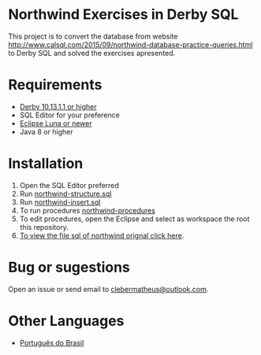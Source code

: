 # Northwind Exercises in Derby SQL

This project is to convert the database from website http://www.calsql.com/2015/09/northwind-database-practice-queries.html to Derby SQL and solved the exercises apresented.

# Requirements

- [Derby 10.13.1.1 or higher](http://db.apache.org/derby/derby_downloads.html)
- SQL Editor for your preference
- [Eclipse Luna or newer](http://www.eclipse.org/downloads/)
- Java 8 or higher

# Installation

1. Open the SQL Editor preferred
2. Run [northwind-structure.sql](Derby\northwind-structure.sql)
3. Run [northwind-insert.sql](Derby\northwind-insert.sql)
4. To run procedures [northwind-procedures](Derby\northwind-procedures.sql)
5. To edit procedures, open the Eclipse and select as workspace the root this repository.
6. [To view the file sql of northwind orignal click here](SQLServer\northwind-original.sql).

# Bug or sugestions

Open an issue or send email to [clebermatheus@outlook.com](mailto:clebermatheus@outlook.com).

# Other Languages

- [Português do Brasil](Langs\readme-pt-br.md)
